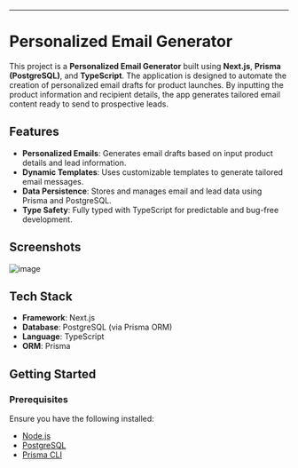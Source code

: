 ---

# Personalized Email Generator

This project is a **Personalized Email Generator** built using **Next.js**, **Prisma (PostgreSQL)**, and **TypeScript**. The application is designed to automate the creation of personalized email drafts for product launches. By inputting the product information and recipient details, the app generates tailored email content ready to send to prospective leads.

## Features

- **Personalized Emails**: Generates email drafts based on input product details and lead information.
- **Dynamic Templates**: Uses customizable templates to generate tailored email messages.
- **Data Persistence**: Stores and manages email and lead data using Prisma and PostgreSQL.
- **Type Safety**: Fully typed with TypeScript for predictable and bug-free development.

## Screenshots
![image](https://github.com/user-attachments/assets/4b29a4d8-fece-4caa-8a67-56ffcc625e00)

## Tech Stack

- **Framework**: Next.js
- **Database**: PostgreSQL (via Prisma ORM)
- **Language**: TypeScript
- **ORM**: Prisma

## Getting Started

### Prerequisites

Ensure you have the following installed:

- [Node.js](https://nodejs.org/)
- [PostgreSQL](https://www.postgresql.org/)
- [Prisma CLI](https://www.prisma.io/docs/getting-started/setup-prisma/start-from-scratch-typescript-postgres)
